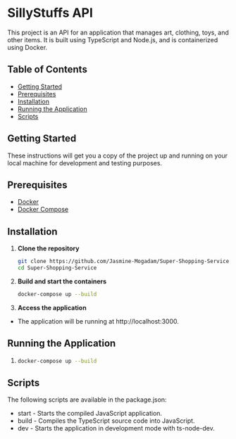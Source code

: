 # SillyStuffs API

This project is an API for an application that manages art, clothing, toys, and other items. It is built using TypeScript and Node.js, and is containerized using Docker.

## Table of Contents

- [Getting Started](#getting-started)
- [Prerequisites](#prerequisites)
- [Installation](#installation)
- [Running the Application](#running-the-application)
- [Scripts](#scripts)

## Getting Started

These instructions will get you a copy of the project up and running on your local machine for development and testing purposes.

## Prerequisites

- [Docker](https://www.docker.com/get-started)
- [Docker Compose](https://docs.docker.com/compose/install/)

## Installation

1. **Clone the repository**

    ```sh
    git clone https://github.com/Jasmine-Mogadam/Super-Shopping-Service.git
    cd Super-Shopping-Service
    ```

2. **Build and start the containers**

    ```sh
    docker-compose up --build
    ```

3. **Access the application**

- The application will be running at http://localhost:3000.

## Running the Application

1. 
    ```sh
    docker-compose up --build
    ```

## Scripts

The following scripts are available in the package.json:

- start - Starts the compiled JavaScript application.
- build - Compiles the TypeScript source code into JavaScript.
- dev - Starts the application in development mode with ts-node-dev.